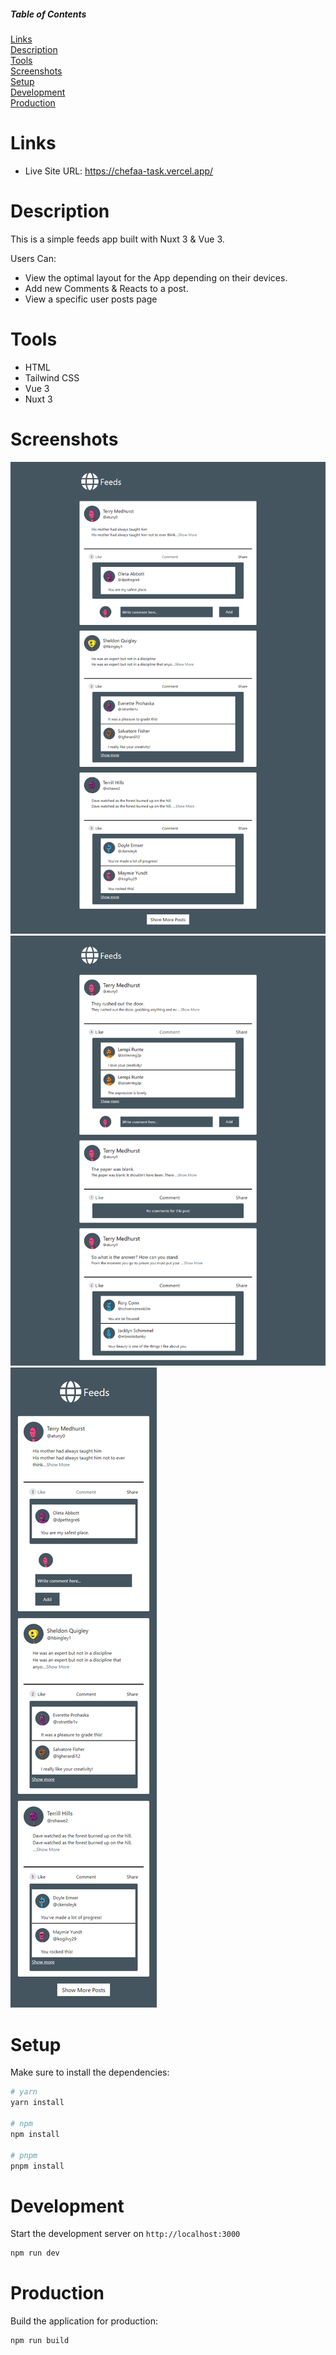 ##### Table of Contents

[Links](#links)  
[Description](#description)  
[Tools](#tools)  
[Screenshots](#screenshots)  
[Setup](#setup)  
[Development](#development)  
[Production](#production)

# Links

- Live Site URL: https://chefaa-task.vercel.app/

# Description

This is a simple feeds app built with Nuxt 3 & Vue 3.

Users Can:

- View the optimal layout for the App depending on their devices.
- Add new Comments & Reacts to a post.
- View a specific user posts page

# Tools

- HTML
- Tailwind CSS
- Vue 3
- Nuxt 3

# Screenshots

![Home](./design/home.png) ![User](./design/user.png)
![Mobile](./design/mobile.png)

# Setup

Make sure to install the dependencies:

```bash
# yarn
yarn install

# npm
npm install

# pnpm
pnpm install
```

# Development

Start the development server on `http://localhost:3000`

```bash
npm run dev
```

# Production

Build the application for production:

```bash
npm run build
```
